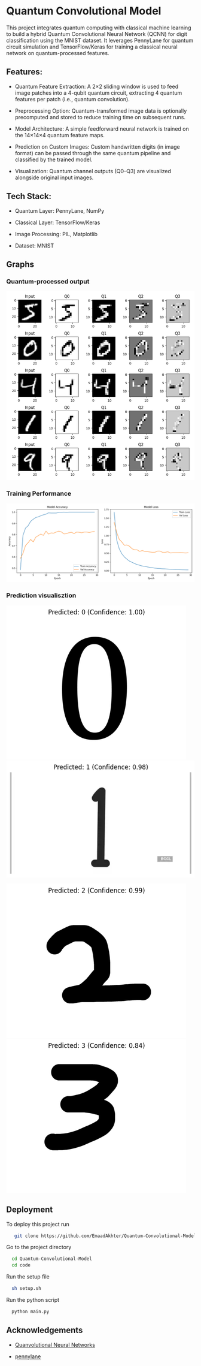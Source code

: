 
# Quantum Convolutional Model

This project integrates quantum computing with classical machine learning to build a hybrid Quantum Convolutional Neural Network (QCNN) for digit classification using the MNIST dataset. It leverages PennyLane for quantum circuit simulation and TensorFlow/Keras for training a classical neural network on quantum-processed features.




## Features:

- Quantum Feature Extraction: A 2×2 sliding window is used to feed image patches into a 4-qubit quantum circuit, extracting 4 quantum features per patch (i.e., quantum convolution).

- Preprocessing Option: Quantum-transformed image data is optionally precomputed and stored to reduce training time on subsequent runs.

- Model Architecture: A simple feedforward neural network is trained on the 14×14×4 quantum feature maps.

- Prediction on Custom Images: Custom handwritten digits (in image format) can be passed through the same quantum pipeline and classified by the trained model.

- Visualization: Quantum channel outputs (Q0–Q3) are visualized alongside original input images.


## Tech Stack:

- Quantum Layer: PennyLane, NumPy

- Classical Layer: TensorFlow/Keras

- Image Processing: PIL, Matplotlib

- Dataset: MNIST

## Graphs

### Quantum-processed output

  
  ![Image](https://github.com/EmaadAkhter/Quantum-Convolutional-Model/blob/main/Code/assets/viz.png)

### Training Performance

![Image](https://github.com/EmaadAkhter/Quantum-Convolutional-Model/blob/main/Code/assets/training_plot.png)

### Prediction visualisztion

![Image](https://github.com/EmaadAkhter/Quantum-Convolutional-Model/blob/main/Code/assets/0_pred.png) ![Image](https://github.com/EmaadAkhter/Quantum-Convolutional-Model/blob/main/Code/assets/1_pred.png)

![Image](https://github.com/EmaadAkhter/Quantum-Convolutional-Model/blob/main/Code/assets/2_pred.png) ![Image](https://github.com/EmaadAkhter/Quantum-Convolutional-Model/blob/main/Code/assets/3_pred.png)




## Deployment

To deploy this project run

```bash
   git clone https://github.com/EmaadAkhter/Quantum-Convolutional-Model.git  
```
Go to the project directory
```bash
  cd Quantum-Convolutional-Model
  cd code
```
Run the setup file
```bash
  sh setup.sh
```
Run the python script
```bash
  python main.py
```

## Acknowledgements

 - [Quanvolutional Neural Networks](https://pennylane.ai/qml/demos/tutorial_quanvolution)
 
 - [pennylane](https://pennylane.ai/)
 
